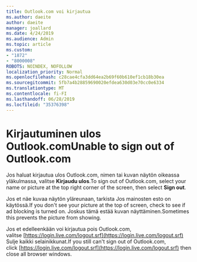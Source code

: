 ```yaml
---
title: Outlook.com voi kirjautua
ms.author: daeite
author: daeite
manager: joallard
ms.date: 4/24/2019
ms.audience: Admin
ms.topic: article
ms.custom:
- "1872"
- "8000008"
ROBOTS: NOINDEX, NOFOLLOW
localization_priority: Normal
ms.openlocfilehash: c28cae4cfa3dd64ea2b69f60b610ef1cb18b30ea
ms.sourcegitcommit: 5fb7a4b28859690020efdea630d03e70cc0e6334
ms.translationtype: MT
ms.contentlocale: fi-FI
ms.lasthandoff: 06/28/2019
ms.locfileid: "35376398"
---
```

# <a name="unable-to-sign-out-of-outlookcom"></a><span data-ttu-id="8a7f9-102">Kirjautuminen ulos Outlook.com</span><span class="sxs-lookup"><span data-stu-id="8a7f9-102">Unable to sign out of Outlook.com</span></span>

<span data-ttu-id="8a7f9-103">Jos haluat kirjautua ulos Outlook.com, nimen tai kuvan näytön oikeassa yläkulmassa, valitse **Kirjaudu ulos**.</span><span class="sxs-lookup"><span data-stu-id="8a7f9-103">To sign out of Outlook.com, select your name or picture at the top right corner of the screen, then select **Sign out**.</span></span>

<span data-ttu-id="8a7f9-104">Jos et näe kuvaa näytön yläreunaan, tarkista Jos mainosten esto on käytössä.</span><span class="sxs-lookup"><span data-stu-id="8a7f9-104">If you don't see your picture at the top of screen, check to see if ad blocking is turned on.</span></span> <span data-ttu-id="8a7f9-105">Joskus tämä estää kuvan näyttäminen.</span><span class="sxs-lookup"><span data-stu-id="8a7f9-105">Sometimes this prevents the picture from showing.</span></span>

<span data-ttu-id="8a7f9-106">Jos et edelleenkään voi kirjautua pois Outlook.com, valitse [https://login.live.com/logout.srf](https://login.live.com/logout.srf) Sulje kaikki selainikkunat.</span><span class="sxs-lookup"><span data-stu-id="8a7f9-106">If you still can't sign out of Outlook.com, click [https://login.live.com/logout.srf](https://login.live.com/logout.srf) then close all browser windows.</span></span>